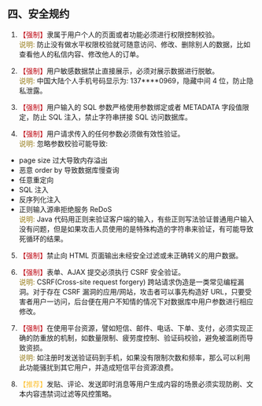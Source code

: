 ## 四、安全规约
1. <font color="#BE0712">【强制】</font>隶属于用户个人的页面或者功能必须进行权限控制校验。   
<font color="#967b18">说明:</font> 防止没有做水平权限校验就可随意访问、修改、删除别人的数据，比如查看他人的私信内容、修改他人的订单。

2. <font color="#BE0712">【强制】</font>用户敏感数据禁止直接展示，必须对展示数据进行脱敏。   
<font color="#967b18">说明:</font> 中国大陆个人手机号码显示为: 137****0969，隐藏中间 4 位，防止隐私泄露。

3. <font color="#BE0712">【强制】</font>用户输入的 SQL 参数严格使用参数绑定或者 METADATA 字段值限定，防止 SQL 注入，禁止字符串拼接 SQL 访问数据库。

4. <font color="#BE0712">【强制】</font>用户请求传入的任何参数必须做有效性验证。    
<font color="#967b18">说明:</font> 忽略参数校验可能导致:  
 -  page size 过大导致内存溢出  
 -  恶意 order by 导致数据库慢查询   
 -  任意重定向  
 -  SQL 注入  
 -  反序列化注入  
 -  正则输入源串拒绝服务 ReDoS  
  <font color="#967b18">说明:</font> Java 代码用正则来验证客户端的输入，有些正则写法验证普通用户输入没有问题，但是如果攻击人员使用的是特殊构造的字符串来验证，有可能导致死循环的结果。
5. <font color="#BE0712">【强制】</font>禁止向 HTML 页面输出未经安全过滤或未正确转义的用户数据。

6. <font color="#BE0712">【强制】</font>表单、AJAX 提交必须执行 CSRF 安全验证。  
<font color="#967b18">说明:</font> CSRF(Cross-site request forgery) 跨站请求伪造是一类常见编程漏洞。对于存在 CSRF 漏洞的应用/网站，攻击者可以事先构造好 URL，只要受害者用户一访问，后台便在用户不知情的情况下对数据库中用户参数进行相应修改。

7. <font color="#BE0712">【强制】</font>在使用平台资源，譬如短信、邮件、电话、下单、支付，必须实现正确的防重放的机制，如数量限制、疲劳度控制、验证码校验，避免被滥刷而导致资损。   
<font color="#967b18">说明:</font> 如注册时发送验证码到手机，如果没有限制次数和频率，那么可以利用此功能骚扰到其它用户，并造成短信平台资源浪费。

8. <font color="#fdbf2d">【推荐】</font>发贴、评论、发送即时消息等用户生成内容的场景必须实现防刷、文本内容违禁词过滤等风控策略。